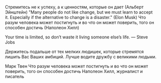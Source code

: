 Стремитесь не к успеху, а к ценностям, которые он дает​ (Альберт Эйнштейн)
"Many people do not like change, but we must learn to accept it. Especially if the alternative to change is a disaster." (Elon Musk)
Что разум человека может постигнуть и во что он может поверить, того он способен достичь (Наполеон Хилл)

Your time is limited, so don’t waste it living someone else’s life. 
― Steve Jobs

Держитесь подальше от тех мелких людишек, которые стремятся лишить Вас Ваших амбиций.
Лучше водите дружбу с великими людьми.

Марк Твен
Что разум человека может постигнуть и во что он может поверить, того он способен достичь
Наполеон Хилл, журналист и писатель 
